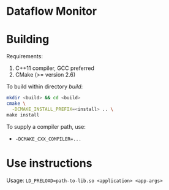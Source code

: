 Dataflow Monitor
================

Building
=============================================================================

Requirements:
  1. C++11 compiler, GCC preferred
  2. CMake (>= version 2.6)

To build within directory _build_:
  ```sh
  mkdir <build> && cd <build>
  cmake \
    -DCMAKE_INSTALL_PREFIX=<install> .. \
  make install
  ```

To supply a compiler path, use:
- `-DCMAKE_CXX_COMPILER=...`

Use instructions
=============================================================================

Usage: `LD_PRELOAD=path-to-lib.so <application> <app-args>`

